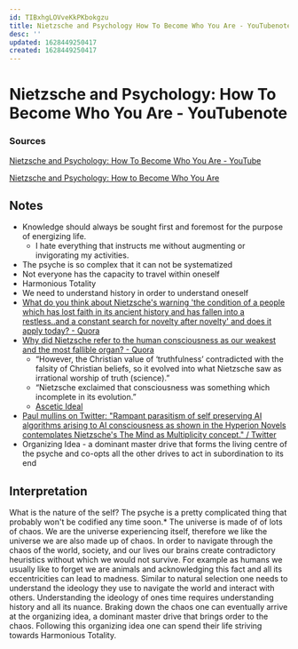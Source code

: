 ```yaml
---
id: TIBxhgLOVveKkPKbokgzu
title: Nietzsche and Psychology How To Become Who You Are - YouTubenote
desc: ''
updated: 1628449250417
created: 1628449250417
---
```

# Nietzsche and Psychology: How To Become Who You Are - YouTubenote
### Sources

[Nietzsche and Psychology: How To Become Who You Are - YouTube](https://www.youtube.com/watch?v=gfyCzLbcAvk)

[Nietzsche and Psychology: How to Become Who You Are](https://academyofideas.com/2017/02/nietzsche-psychology-become-who-you-are/)

Notes
-----

*   Knowledge should always be sought first and foremost for the purpose of energizing life.
    *   I hate everything that instructs me without augmenting or invigorating my activities.
*   The psyche is so complex that it can not be systematized
*   Not everyone has the capacity to travel within oneself
*   Harmonious Totality
*   We need to understand history in order to understand oneself
*   [What do you think about Nietzsche's warning 'the condition of a people which has lost faith in its ancient history and has fallen into a restless..and a constant search for novelty after novelty' and does it apply today? - Quora](https://www.quora.com/What-do-you-think-about-Nietzsches-warning-the-condition-of-a-people-which-has-lost-faith-in-its-ancient-history-and-has-fallen-into-a-restless-and-a-constant-search-for-novelty-after-novelty-and-does-it-apply-today?share=1)
*   [Why did Nietzsche refer to the human consciousness as our weakest and the most fallible organ? - Quora](https://www.quora.com/Why-did-Nietzsche-refer-to-the-human-consciousness-as-our-weakest-and-the-most-fallible-organ?share=1)
    *   “However, the Christian value of ‘truthfulness’ contradicted with the falsity of Christian beliefs, so it evolved into what Nietzsche saw as irrational worship of truth (science).”
    *   “Nietzsche exclaimed that consciousness was something which incomplete in its evolution.”
    *   [Ascetic Ideal](../../../ELI5/ELI5%20Ascetic%20Ideal.md)
*   [Paul mullins on Twitter: "Rampant parasitism of self preserving AI algorithms arising to AI consciousness as shown in the Hyperion Novels contemplates Nietzsche's The Mind as Multiplicity concept." / Twitter](https://twitter.com/PaulWMullins/status/1360486671326797825)
*   Organizing Idea - a dominant master drive that forms the living centre of the psyche and co-opts all the other drives to act in subordination to its end

Interpretation
--------------

What is the nature of the self? The psyche is a pretty complicated thing that probably won't be codified any time soon.\* The universe is made of of lots of chaos. We are the universe experiencing itself, therefore we like the universe we are also made up of chaos. In order to navigate through the chaos of the world, society, and our lives our brains create contradictory heuristics without which we would not survive. For example as humans we usually like to forget we are animals and acknowledging this fact and all its eccentricities can lead to madness. Similar to natural selection one needs to understand the ideology they use to navigate the world and interact with others. Understanding the ideology of ones time requires understanding history and all its nuance. Braking down the chaos one can eventually arrive at the organizing idea, a dominant master drive that brings order to the chaos. Following this organizing idea one can spend their life striving towards Harmonious Totality.
